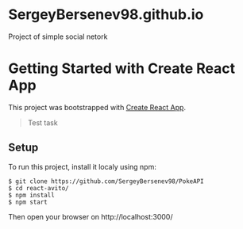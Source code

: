 # SergeyBersenev98.github.io
Project of simple social netork

# Getting Started with Create React App

This project was bootstrapped with [Create React App](https://github.com/facebook/create-react-app).

>Test task

## Setup

To run this project, install it localy using npm:

```shell
$ git clone https://github.com/SergeyBersenev98/PokeAPI
$ cd react-avito/
$ npm install
$ npm start
```

Then open your browser on http://localhost:3000/
